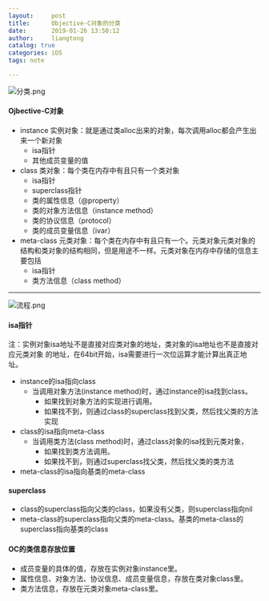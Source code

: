```yaml
---
layout:     post
title:      Objective-C对象的分类
date:       2019-01-26 13:50:12
author:     liangtong
catalog: true
categories: iOS
tags: note

---
```



![分类.png](https://upload-images.jianshu.io/upload_images/16014538-e948362d0a9cc983.png?imageMogr2/auto-orient/strip%7CimageView2/2/w/1240)

#### Ojbective-C对象

- instance 实例对象：就是通过类alloc出来的对象，每次调用alloc都会产生出来一个新对象
  - isa指针
  - 其他成员变量的值
- class 类对象：每个类在内存中有且只有一个类对象
  - isa指针
  - superclass指针
  - 类的属性信息（@property）
  - 类的对象方法信息（instance method）
  - 类的协议信息（protocol）
  - 类的成员变量信息（ivar）
- meta-class 元类对象：每个类在内存中有且只有一个。元类对象元类对象的结构和类对象的结构相同，但是用途不一样。元类对象在内存中存储的信息主要包括
  - isa指针
  - 类方法信息（class method）


---

![流程.png](https://upload-images.jianshu.io/upload_images/16014538-a22965a574e53a67.png?imageMogr2/auto-orient/strip%7CimageView2/2/w/840)


#### isa指针

注：实例对象isa地址不是直接对应类对象的地址，类对象的isa地址也不是直接对应元类对象 的地址，在64bit开始，isa需要进行一次位运算才能计算出真正地址。



- instance的isa指向class
  - 当调用对象方法(instance method)时，通过instance的isa找到class。
    - 如果找到对象方法的实现进行调用。
    - 如果找不到，则通过class的superclass找到父类，然后找父类的方法实现
- class的isa指向meta-class
  - 当调用类方法(class method)时，通过class对象的isa找到元类对象，
    - 如果找到类方法调用。
    - 如果找不到，则通过superclass找父类，然后找父类的类方法
- meta-class的isa指向基类的meta-class



#### superclass

- class的superclass指向父类的class，如果没有父类，则superclass指向nil
- meta-class的superclass指向父类的meta-class。基类的meta-class的superclass指向基类的class



#### OC的类信息存放位置

- 成员变量的具体的值，存放在实例对象instance里。
- 属性信息、对象方法、协议信息、成员变量信息，存放在类对象class里。
- 类方法信息，存放在元类对象meta-class里。
